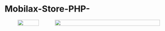 # Mobilax-Store-PHP-
<p align="center" style="display: flex; gap: 10px;">
  <img src="https://github.com/user-attachments/assets/a7960449-cd2d-47da-b2d1-df09112a6f96" width="45%"  />
  <img src="https://github.com/user-attachments/assets/e8e6ed54-c5d3-42f0-8219-f7ab896bb4fc" width="100%" />
</p>



